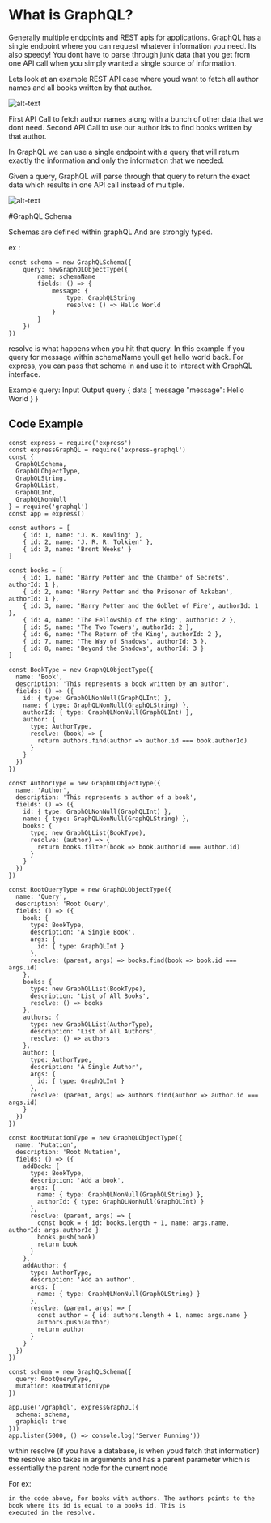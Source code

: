 # What is GraphQL?
Generally multiple endpoints and REST apis for applications. GraphQL has a single endpoint where you can request whatever information you need. Its also speedy! You dont have to parse through junk data that you get from one API call when you simply wanted a single source of information. 

Lets look at an example REST API case where youd want to fetch all author names and all books written by that author.

![alt-text](https://i.imgur.com/LtN03g4.png)

First API Call to fetch author names along with a bunch of other data that  we dont need.
Second API Call to use our author ids to find books written by that author. 

In GraphQL we can use a single endpoint with a query that will return exactly the information and only the information that we needed.

Given a query, GraphQL will parse through that query to return the exact data which results in one API call instead of multiple.

![alt-text](https://i.imgur.com/dRCv9ro.png)

#GraphQL Schema

Schemas are defined within graphQL And are strongly typed. 

ex :
```
const schema = new GraphQLSchema({
    query: newGraphQLObjectType({
        name: schemaName
        fields: () => {
            message: {
                type: GraphQLString
                resolve: () => Hello World
            }
        }
    })
})
```  
resolve is what happens when you hit that query. In this example if you query for message within schemaName youll get hello world back. 
For express, you can pass that schema in and use it to interact with GraphQL interface.

Example query: 
Input                   Output
query {         data {
    message             "message": Hello World
}                      }

## Code Example
```
const express = require('express')
const expressGraphQL = require('express-graphql')
const {
  GraphQLSchema,
  GraphQLObjectType,
  GraphQLString,
  GraphQLList,
  GraphQLInt,
  GraphQLNonNull
} = require('graphql')
const app = express()

const authors = [
	{ id: 1, name: 'J. K. Rowling' },
	{ id: 2, name: 'J. R. R. Tolkien' },
	{ id: 3, name: 'Brent Weeks' }
]

const books = [
	{ id: 1, name: 'Harry Potter and the Chamber of Secrets', authorId: 1 },
	{ id: 2, name: 'Harry Potter and the Prisoner of Azkaban', authorId: 1 },
	{ id: 3, name: 'Harry Potter and the Goblet of Fire', authorId: 1 },
	{ id: 4, name: 'The Fellowship of the Ring', authorId: 2 },
	{ id: 5, name: 'The Two Towers', authorId: 2 },
	{ id: 6, name: 'The Return of the King', authorId: 2 },
	{ id: 7, name: 'The Way of Shadows', authorId: 3 },
	{ id: 8, name: 'Beyond the Shadows', authorId: 3 }
]

const BookType = new GraphQLObjectType({
  name: 'Book',
  description: 'This represents a book written by an author',
  fields: () => ({
    id: { type: GraphQLNonNull(GraphQLInt) },
    name: { type: GraphQLNonNull(GraphQLString) },
    authorId: { type: GraphQLNonNull(GraphQLInt) },
    author: {
      type: AuthorType,
      resolve: (book) => {
        return authors.find(author => author.id === book.authorId)
      }
    }
  })
})

const AuthorType = new GraphQLObjectType({
  name: 'Author',
  description: 'This represents a author of a book',
  fields: () => ({
    id: { type: GraphQLNonNull(GraphQLInt) },
    name: { type: GraphQLNonNull(GraphQLString) },
    books: {
      type: new GraphQLList(BookType),
      resolve: (author) => {
        return books.filter(book => book.authorId === author.id)
      }
    }
  })
})

const RootQueryType = new GraphQLObjectType({
  name: 'Query',
  description: 'Root Query',
  fields: () => ({
    book: {
      type: BookType,
      description: 'A Single Book',
      args: {
        id: { type: GraphQLInt }
      },
      resolve: (parent, args) => books.find(book => book.id === args.id)
    },
    books: {
      type: new GraphQLList(BookType),
      description: 'List of All Books',
      resolve: () => books
    },
    authors: {
      type: new GraphQLList(AuthorType),
      description: 'List of All Authors',
      resolve: () => authors
    },
    author: {
      type: AuthorType,
      description: 'A Single Author',
      args: {
        id: { type: GraphQLInt }
      },
      resolve: (parent, args) => authors.find(author => author.id === args.id)
    }
  })
})

const RootMutationType = new GraphQLObjectType({
  name: 'Mutation',
  description: 'Root Mutation',
  fields: () => ({
    addBook: {
      type: BookType,
      description: 'Add a book',
      args: {
        name: { type: GraphQLNonNull(GraphQLString) },
        authorId: { type: GraphQLNonNull(GraphQLInt) }
      },
      resolve: (parent, args) => {
        const book = { id: books.length + 1, name: args.name, authorId: args.authorId }
        books.push(book)
        return book
      }
    },
    addAuthor: {
      type: AuthorType,
      description: 'Add an author',
      args: {
        name: { type: GraphQLNonNull(GraphQLString) }
      },
      resolve: (parent, args) => {
        const author = { id: authors.length + 1, name: args.name }
        authors.push(author)
        return author
      }
    }
  })
})

const schema = new GraphQLSchema({
  query: RootQueryType,
  mutation: RootMutationType
})

app.use('/graphql', expressGraphQL({
  schema: schema,
  graphiql: true
}))
app.listen(5000, () => console.log('Server Running'))
``` 

 within resolve (if you have a database, is when youd fetch that information) the resolve also takes in arguments and has a parent parameter which is essentially the parent node for the current node 

 For ex: 

    in the code above, for books with authors. The authors points to the book where its id is equal to a books id. This is
    executed in the resolve. 

